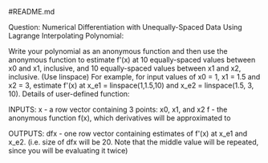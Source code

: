 #README.md

Question:
Numerical Differentiation with Unequally-Spaced Data Using Lagrange Interpolating Polynomial:

Write your polynomial as an anonymous function and then use the anonymous function to estimate f'(x) at 10 equally-spaced values between x0 and x1, 
inclusive, and 10 equally-spaced values between x1 and x2, inclusive. (Use linspace)
For example, for input values of x0 = 1, x1 = 1.5 and x2 = 3, estimate f'(x) at x_e1 = linspace(1,1.5,10) and x_e2 = linspace(1.5, 3, 10).
Details of user-defined function:

INPUTS: 
x - a row vector containing 3 points: x0, x1, and x2
f - the anonymous function f(x), which derivatives will be approximated to

OUTPUTS: 
dfx - one row vector containing estimates of f'(x) at x_e1 and x_e2. (i.e. size of dfx will be 20. Note that the middle value will be repeated, since 
you will be evaluating it twice)
